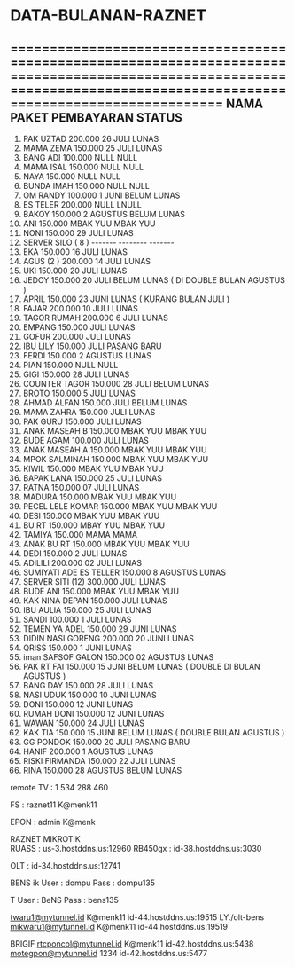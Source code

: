 # DATA-BULANAN-RAZNET

=======================================================================================================================================================================
NAMA                          PAKET                  PEMBAYARAN                    STATUS                                                                             
-----------------------------------------------------------------------------------------------------------------------------------------------------------------------


1. PAK UZTAD                 200.000                 26 JULI                      LUNAS
2. MAMA ZEMA                 150.000                 25 JULI                      LUNAS
3. BANG ADI                  100.000                 NULL                         NULL
4. MAMA ISAL                 150.000                 NULL                         NULL
5. NAYA                      150.000                 NULL                         NULL
6. BUNDA IMAH                150.000                 NULL                         NULL
7. OM RANDY                  100.000                 1  JUNI                      BELUM LUNAS
8. ES TELER                  200.000                 NULL                         LNULL
9. BAKOY                     150.000                 2 AGUSTUS                    BELUM LUNAS
10. ANI                      150.000                 MBAK YUU                     MBAK YUU
11. NONI                     150.000                 29 JULI                      LUNAS
12. SERVER SILO ( 8 )        -------                 --------                     -------
13. EKA                      150.000                 16 JULI                      LUNAS
14. AGUS (2 )                200.000                 14 JULI                      LUNAS
15. UKI                      150.000                 20 JULI                      LUNAS
16. JEDOY                    150.000                 20 JULI                      BELUM LUNAS ( DI DOUBLE BULAN AGUSTUS )
17. APRIL                    150.000                 23 JUNI                      LUNAS  ( KURANG BULAN JULI )
18. FAJAR                    200.000                 10 JULI                      LUNAS
19. TAGOR RUMAH              200.000                 6 JULI                       LUNAS
20. EMPANG                   150.000                   JULI                       LUNAS
21. GOFUR                    200.000                   JULI                       LUNAS
22. IBU LILY                 150.000                   JULI                       PASANG BARU
23. FERDI                    150.000                 2 AGUSTUS                    LUNAS
24. PIAN                     150.000                   NULL                       NULL
25. GIGI                     150.000                28 JULI                       LUNAS
26. COUNTER TAGOR            150.000                28 JULI                       BELUM LUNAS
27. BROTO                    150.000                 5 JULI                       LUNAS
28. AHMAD ALFAN              150.000                   JULI                       BELUM LUNAS
29. MAMA ZAHRA               150.000                   JULI                       LUNAS
30. PAK GURU                 150.000                   JULI                       LUNAS
31. ANAK MASEAH B            150.000                MBAK YUU                      MBAK YUU
32. BUDE AGAM                100.000                   JULI                       LUNAS
33. ANAK MASEAH A            150.000                MBAK YUU                      MBAK YUU
34. MPOK SALMINAH            150.000                MBAK YUU                      MBAK YUU
35. KIWIL                    150.000                MBAK YUU                      MBAK YUU
36. BAPAK LANA               150.000                25 JULI                       LUNAS
37. RATNA                    150.000                07 JULI                       LUNAS
38. MADURA                   150.000                MBAK YUU                      MBAK YUU
39. PECEL LELE KOMAR         150.000                MBAK YUU                      MBAK YUU
40. DESI                     150.000                MBAK YUU                      MBAK YUU
41. BU RT                    150.000                MBAY YUU                      MBAK YUU
42. TAMIYA                   150.000                MAMA                          MAMA
43. ANAK BU RT               150.000                MBAK YUU                      MBAK YUU
44. DEDI                     150.000                 2 JULI                       LUNAS
45. ADILILI                 200.000                 02 JULI                       LUNAS
46. SUMIYATI ADE ES TELLER   150.000                 8 AGUSTUS                    LUNAS
47. SERVER SITI (12)         300.000                 JULI                         LUNAS
48. BUDE ANI                 150.000                MBAK YUU                      MBAK YUU
49. KAK NINA DEPAN           150.000                 JULI                         LUNAS
50. IBU AULIA                150.000                25 JULI                       LUNAS
51. SANDI                    100.000                1 JULI                        LUNAS
52. TEMEN YA ADEL            150.000                29 JUNI                       LUNAS
53. DIDIN NASI GORENG        200.000                20 JUNI                       LUNAS
54. QRISS                    150.000                1 JUNI                        LUNAS
55. iman SAFSOF GALON        150.000                02 AGUSTUS                    LUNAS
56. PAK RT FAI               150.000                15 JUNI                       BELUM LUNAS ( DOUBLE DI BULAN AGUSTUS )
57. BANG DAY                 150.000                28 JULI                       LUNAS
58. NASI UDUK                150.000                10 JUNI                       LUNAS
59. DONI                     150.000                12 JUNI                       LUNAS
60. RUMAH DONI               150.000                12 JUNI                       LUNAS
61. WAWAN                    150.000                24 JULI                       LUNAS
62. KAK TIA                  150.000                15 JUNI                       BELUM LUNAS ( DOUBLE BULAN AGUSTUS )
63. GG PONDOK                150.000                20 JULI                       PASANG BARU
64. HANIF                    200.000                 1 AGUSTUS                    LUNAS
65. RISKI FIRMANDA           150.000                22 JULI                       LUNAS
66. RINA                     150.000                28 AGUSTUS                    BELUM LUNAS
    






remote TV  : 1 534 288 460

FS        :  raznet11
             K@menk11

EPON      :  admin
             K@menk

RAZNET
MIKROTIK             
RUASS     :       us-3.hostddns.us:12960
RB450gx   :       id-38.hostddns.us:3030


OLT       :       id-34.hostddns.us:12741


BENS
ik 
User : dompu
Pass : dompu135

T 
User : BeNS
Pass : bens135

twaru1@mytunnel.id	K@menk11	id-44.hostddns.us:19515   LY./olt-bens
mikwaru1@mytunnel.id	K@menk11	id-44.hostddns.us:19519

BRIGIF
rtcponcol@mytunnel.id	K@menk11	id-42.hostddns.us:5438
motegpon@mytunnel.id	1234	id-42.hostddns.us:5477



